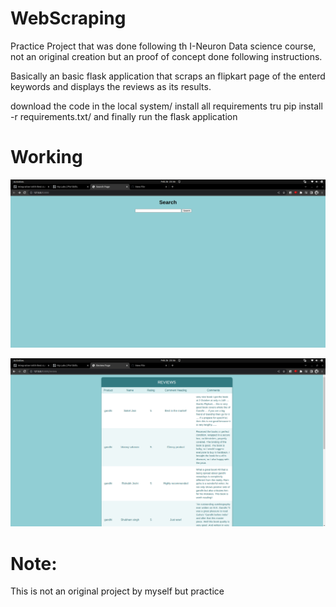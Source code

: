 # WebScraping

Practice Project that was done following th I-Neuron Data science course, not an original creation but an proof of concept done following instructions.

Basically an basic flask application that scraps an flipkart page of the enterd keywords and displays the reviews as its results.

download the code in the local system/ install all requirements tru pip install -r requirements.txt/ and finally run the flask application

# Working

![alt text](https://github.com/bmaneesh2000/WebScraping/blob/main/Intro.png?raw=true)

![alt text](https://github.com/bmaneesh2000/WebScraping/blob/main/revs.png?raw=true)


# Note:

This is not an original project by myself but practice
